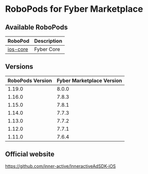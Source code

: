 # RoboPods for Fyber Marketplace

## Available RoboPods

| RoboPod                           | Description                               |
|-----------------------------------|-------------------------------------------|
| [ios-core](ios-core/)             | Fyber Core                                |

## Versions

| RoboPods Version  | Fyber Marketplace Version |
|-------------------|---------------------------|
| 1.19.0            | 8.0.0                     |
| 1.16.0            | 7.8.3                     |
| 1.15.0            | 7.8.1                     |
| 1.14.0            | 7.7.3                     |
| 1.13.0            | 7.7.2                     |
| 1.12.0            | 7.7.1                     |
| 1.11.0            | 7.6.4                     |

## Official website

https://github.com/inner-active/InneractiveAdSDK-iOS